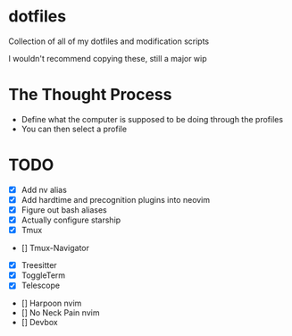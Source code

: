 # dotfiles

Collection of all of my dotfiles and modification scripts

I wouldn't recommend copying these, still a major wip

# The Thought Process

- Define what the computer is supposed to be doing through the profiles
- You can then select a profile

# TODO

- [x] Add nv alias
- [x] Add hardtime and precognition plugins into neovim
- [x] Figure out bash aliases
- [x] Actually configure starship
- [x] Tmux
- [] Tmux-Navigator
- [x] Treesitter
- [x] ToggleTerm
- [x] Telescope
- [] Harpoon nvim
- [] No Neck Pain nvim
- [] Devbox
